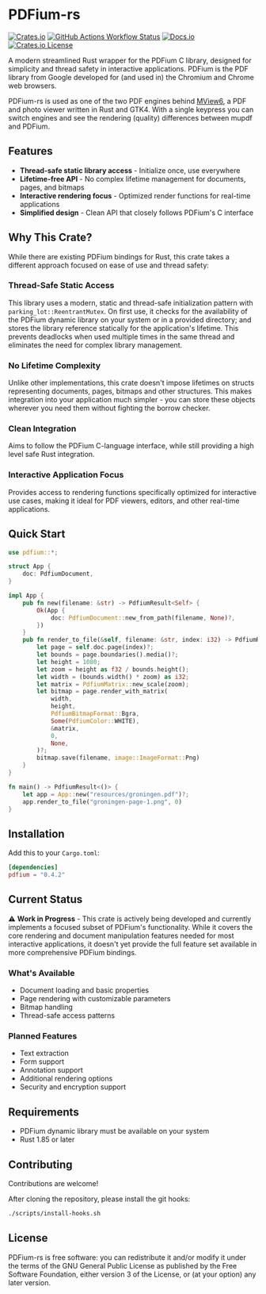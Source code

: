 # PDFium-rs

[![Crates.io][crates-badge]][crates-url]
[![GitHub Actions Workflow Status][build-badge]][build-url]
[![Docs.io][docs-badge]][docs-url]
[![Crates.io License][lic-badge]][lic-url]

[crates-badge]: https://img.shields.io/crates/v/pdfium.svg
[crates-url]: https://crates.io/crates/pdfium
[docs-badge]: https://img.shields.io/docsrs/pdfium
[docs-url]: https://docs.rs/pdfium
[lic-badge]: https://img.shields.io/crates/l/pdfium
[lic-url]: https://github.com/newinnovations/PDFium-rs/blob/main/README.md
[build-badge]: https://img.shields.io/github/actions/workflow/status/newinnovations/PDFium-rs/cargo_test.yml
[build-url]: https://github.com/newinnovations/PDFium-rs/actions/workflows/cargo_test.yml

A modern streamlined Rust wrapper for the PDFium C library, designed for simplicity and thread safety in interactive applications. PDFium is the PDF library from Google developed for (and used in) the Chromium and Chrome web browsers.

PDFium-rs is used as one of the two PDF engines behind [MView6](https://github.com/newinnovations/mview6), a PDF and photo viewer written in Rust and GTK4. With a single keypress you can switch engines and see the rendering (quality) differences between mupdf and PDFium.

## Features

- **Thread-safe static library access** - Initialize once, use everywhere
- **Lifetime-free API** - No complex lifetime management for documents, pages, and bitmaps
- **Interactive rendering focus** - Optimized render functions for real-time applications
- **Simplified design** - Clean API that closely follows PDFium's C interface

## Why This Crate?

While there are existing PDFium bindings for Rust, this crate takes a different approach focused on ease of use and thread safety:

### Thread-Safe Static Access

This library uses a modern, static and thread-safe initialization pattern with `parking_lot::ReentrantMutex`. On first use, it checks for the availability of the PDFium dynamic library on your system or in a provided directory; and stores the library reference statically for the application's lifetime. This prevents deadlocks when used multiple times in the same thread and eliminates the need for complex library management.

### No Lifetime Complexity

Unlike other implementations, this crate doesn't impose lifetimes on structs representing documents, pages, bitmaps and other structures. This makes integration into your application much simpler - you can store these objects wherever you need them without fighting the borrow checker.

### Clean Integration

Aims to follow the PDFium C-language interface, while still providing a high level safe Rust integration.

### Interactive Application Focus

Provides access to rendering functions specifically optimized for interactive use cases, making it ideal for PDF viewers, editors, and other real-time applications.

## Quick Start

```rust
use pdfium::*;

struct App {
    doc: PdfiumDocument,
}

impl App {
    pub fn new(filename: &str) -> PdfiumResult<Self> {
        Ok(App {
            doc: PdfiumDocument::new_from_path(filename, None)?,
        })
    }
    pub fn render_to_file(&self, filename: &str, index: i32) -> PdfiumResult<()> {
        let page = self.doc.page(index)?;
        let bounds = page.boundaries().media()?;
        let height = 1080;
        let zoom = height as f32 / bounds.height();
        let width = (bounds.width() * zoom) as i32;
        let matrix = PdfiumMatrix::new_scale(zoom);
        let bitmap = page.render_with_matrix(
            width,
            height,
            PdfiumBitmapFormat::Bgra,
            Some(PdfiumColor::WHITE),
            &matrix,
            0,
            None,
        )?;
        bitmap.save(filename, image::ImageFormat::Png)
    }
}

fn main() -> PdfiumResult<()> {
    let app = App::new("resources/groningen.pdf")?;
    app.render_to_file("groningen-page-1.png", 0)
}
```

## Installation

Add this to your `Cargo.toml`:

```toml
[dependencies]
pdfium = "0.4.2"
```

## Current Status

⚠️ **Work in Progress** - This crate is actively being developed and currently implements a focused subset of PDFium's functionality. While it covers the core rendering and document manipulation features needed for most interactive applications, it doesn't yet provide the full feature set available in more comprehensive PDFium bindings.

### What's Available

- Document loading and basic properties
- Page rendering with customizable parameters
- Bitmap handling
- Thread-safe access patterns

### Planned Features

- Text extraction
- Form support
- Annotation support
- Additional rendering options
- Security and encryption support

## Requirements

- PDFium dynamic library must be available on your system
- Rust 1.85 or later

## Contributing

Contributions are welcome!

After cloning the repository, please install the git hooks:

```bash
./scripts/install-hooks.sh
```

## License

PDFium-rs is free software: you can redistribute it and/or modify it under the terms of
the GNU General Public License as published by the Free Software Foundation, either version 3
of the License, or (at your option) any later version.
